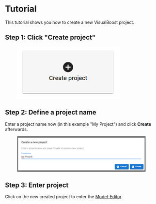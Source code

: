 # Tutorial

This tutorial shows you how to create a new VisualBoost project.



## Step 1: Click "Create project"

<figure><img src="../.gitbook/assets/2024-05-10 21_37_57-Window.png" alt=""><figcaption></figcaption></figure>

## Step 2: Define a project name

Enter a project name now (in this example "My Project") and click **Create** afterwards.

<figure><img src="../.gitbook/assets/2024-05-10 20_27_42-Window.png" alt=""><figcaption></figcaption></figure>

## Step 3: Enter project

Click on the new created project to enter the [Model-Editor](../model-editor/).
